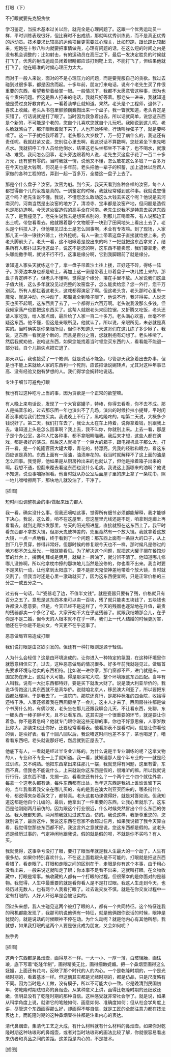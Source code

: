            

打眼（下）

不打眼就要先克服贪欲

学习鉴定，当技术基本过关以后，就完全是心理问题了。这跟一个优秀运动员一样，平时训练表现很好，但比赛时不出成绩，那就叫优秀训练员，而不是真正优秀的运动员。技术要求比较高的运动项目更需要过心理关，比如短跑，跟长跑比较起来，短跑在十秒八秒内就要把事情做完，心理有问题的话，在这么短的时间之内是没有机会调整的；比如射击，有的运动员在高压之下，最后一发决定胜负的时候就打飞了。优秀的射击运动员闭着眼睛都应该打到靶上去，不能打飞了，但结果他就打飞了。他在瞄准的时候心理压力太大。

而对于一般人来说，面对的不是心理压力的问题，而是要克服自己的贪欲。我过去碰到过很多事，都是因贪而起。十多年前，朋友打来电话，说有个老先生买了件很重要的东西，希望我帮着给掌一眼。一般情况下，我都不太愿意管这种事，因为也有个责任问题。但这是熟人打来的电话，我就只好等着。那老头一进来，我就知道他是受过良好教育的人，一看着装举止就知道。果然，老头是个工程师，退休了，喜欢上收藏。老头从书包里颤颤巍巍掏出来一个盘子。我一瞥就知道，老头肯定是买错了，行话说就是打了眼了。当时因为我急着出去，所以话就简单，说您这东西是个新的，不可能是个老的，您自个儿喜欢您就自个儿玩吧。我刚说到这儿呢，老头脸就煞白了，那汗眼瞅着就下来了，人也开始哆嗦。行话叫弹弦子了，就是要哆嗦了。这一下子就把我吓着了。老头那么大岁数了，万一犯了病什么的，我这还有责任呢。我就赶紧又说，您别往心里去啊，我这说话不算数啊，您赶紧坐下来先喝点水。我就招呼工作人员给他倒水，结果这老头坐都坐不下来了，也不喝水，就激动、难受。我问怎么回事，老头旁边跟着的人说，老先生买这盘子花了一百二十多万元，还有整有零的。当时我就一愣，说他又不懂，怎么敢花这么多钱？一百多万在今天也是大钱啊，何况是十多年前。老头把他一辈子的积蓄，加上退休以后帮人家做的各种工程的钱，弄到一起一百多万，全搂这一盘子上去了。

那是个什么盘子？汝窑。汝窑为魁。到今天，我天天看到各种各样的汝窑，每个人都觉得自个儿的汝窑是真的。一到鉴定的时候，我就经常碰到这种事。我就说您懂这个吗？老先生说不懂。我说，不懂您怎么敢动这么大钱去买这个呢？他说是去河南买的。河南当然是出汝窑的地方了，清凉寺、宝丰都是汝窑产地，但问题是造假也是那边造啊。今天这汝窑造假的高手全在河南。老先生说我不是特意去买这东西去了，是我撞见了。老先生说我去是想买点别的，到那儿正喝着茶，有人说那边正出土呢，带您看看去。他就跟着那个文物贩子一块到了田间地头上看出土去了。老头是个科技人才，但他哪见过出土是怎么回事啊，术业有专攻嘛。到了现场，人家那儿正一锹一锹往外筛土，往外挖呢。有人一锹土带着这盘子直接就给搂上来，扔老头脚前头了。老头一看，这不眼瞅着是挖出来的吗？一把就把这东西拿来了。结果所有人都扑过来抢这盘子，说这不是您的啊，这东西不能卖您，我们要拿走。老头哪能撒手啊，就说不行不行，这事是缘分啊，它到我脚跟前了就是缘分。

谁知道人家头天就练这个了，拿一盘子带着沙土往上搂，正好还不碎，得练一阵子。那旁边本身也都是软土，再加上这一锹是带着土带着盘子一块儿搂上来的，那盘子肯定碎不了。但老头不懂啊，觉得是个缘分，攥在手里不放。人家说我们这盘子值大钱，这么多年就没见过完整的汝窑盘子，怎么能卖给您？您一外行，您千万别买。所有人都拦着这老头，这戏都得演足了啊。但这老头贪，老头那时心里有一魔鬼，就是冲动，他冲动了，那魔鬼全到嗓子眼了，他说不行，我非得买。人说您买也买不起啊，这东西贵了去了，一个都得五六百万啊。老头说我没那么多钱，但我倾家荡产也要把这东西买了。这帮人就跟老头来回拉锯，又折腾又吃饭，老头还请人家吃饭，给人家点烟，最后给了人家一百二十多万。老头满心欢喜，丝毫不怀疑这东西。他不懂，但这是亲眼所见，他就认了。所以说，亲眼所见，未必就是真实的。当时确实是你亲眼所见，但你不知道头一天这哥们在这儿练了多少锹了。我说，这东西一看就是个新的，而且是百分之百，您就别抱有幻想了。老头哆嗦了。然后我就劝他，说咱这东西，如果您能找着当时领您买东西的人，看看能不能退一部分钱，自个儿损失点把它退了。

那天以后，我也接受了一个教训，就是说话不能急。尽管那天我急着出去办事，但是也不能上来就给人家的东西判一个死刑，应该把话说婉转点，尤其对这种年事已高、没有经验又抱有梦想的人。我们得学会婉转地说话。

专注于细节可避免打眼

我也有过这种吃亏上当的事，因为贪欲是一个正常的欲望嘛。

有人晚上来电话说，发现了一个大官窑罐子，特棒，你得去看看，你不去不成。那人是搞音乐的，过去那乐团一年也演出不了几场，演出的时候拉拉小提琴，平时闲着没事就给我们拉拉买卖。我说晚上不行了，黑咕隆咚的，咱第二天说，大概多少钱说好了。第二天，我们打车去了，我让太太在车上待着，说你拿着钱，别跟我上去。谁知道上头是怎么回事啊？我上去，我不叫你，你就别上来。上去一看，那屋子是个办公室，各种人忙各种事，都不拿眼睛瞄我。我后来才想，这些人都在演戏，都是极好的演员。然后这人就拎了一个巨大的箱子，跟电视机盒子那么大，打开一看，是一个乾隆官窑大罐大尊，青花的，特漂亮。凭我的经验和眼力，看这东西应该是真的。东西上面有一层油，油渍麻花的。我当时就解释不了这上面的油是怎么回事。我觉得，他如果是从厨房拎出来的也就认了，但他是拎着箱子出来的啊。我想不通，但翻来覆去看这东西也没什么毛病。我说这上面哪来的油啊？他说不知道，说没事咱擦擦看。他当时就从办公室后面屋子里的床上拿了一条枕巾，照一地儿噌噌擦两下，那块地儿就没油了，干净了。

[插图]

短时间没调整机会的事/做起来压力都大

我一看，确实没什么事。但我还嘀咕这事，觉得所有细节必须都能解释，我才能够下决心。我说，这么着，咱不在这屋里，您这屋里光线还是不足，咱拿到走廊上再看看去。就到走廊沙发那里，冬天的阳光照进屋，直接就照在这东西上了。我平时看东西都不拿放大镜，但那天鬼使神差的，兜里竟然有一个放大镜。我就拿着这放大镜，一点一点地看，终于看到了一个问题：那东西上面有一条巨大的口子，从上到下几乎贯穿，修得非常好。但那时候的修复跟今天也不一样，那时候凡是修过的地方都不怎么反光，一眼就能看见。为了解决这个问题，就把这大罐子搁在餐馆炒菜的灶台上，搁俩礼拜或是俩月，就糊上一层油了，就分辨不清了。他知道哪儿修哪儿没修啊，所以他拿枕巾擦的那块地儿当然是没修的，你也看不出来。我当时要不是灵机一动，让他拿到太阳底下，要不是那天鬼使神差地带着个放大镜，当时就交割了。但我当时还是心里一激动就买了，因为这东西便宜啊，只是正常价格的三分之一或五分之一。

过去有一句话，叫“瓷器毛了边，不值半文钱”。就是瓷器只要有了残，价格就只有百分之五了。意思是这东西本来可以卖一百块，残了就只能卖五块钱了，五块钱也许都没人愿意要。但是，今天已经不是这样了，今天的残器也逐渐地在升值，最贵的残器都卖一个多亿了呢。大家开始不大在乎这残器了。就跟我结婚那会儿，在乎你是不是二婚，但今天的人根本就不在乎一样。我们上一代人结婚的时候更厉害，他还在乎你是不是处女，今天更不在乎这事了。

恶意做局容易造成打眼

我们说打眼是由贪欲引发的。但还有一种打眼则是源于轻信。

人为什么会轻信？这是由环境造成的。让你进入一种特定的氛围，在这种环境里你就愿意相信它了。过去，这种恶意做局的情况很多。好多年前我就碰见过。做局首先要求环境与他卖的东西相符。比如说一进你家，那门窗都不严，进门就是床，一国宝扔在床上，这就不大可能。得是那深宅大院，整个环境跟这东西匹配。当年有人叫我，说有一大批东西都特好，要是买下就发大财了。说是澳大利亚华侨的。我说华侨跑这儿卖东西就不是真华侨。说就咱北京人，移民澳大利亚了，所以要把东西都处理掉。于是我去了。一进院门，那院还真行，是那种标准的四合院，收拾得还特干净。人家还领着我在西厢房坐了一会儿，这主人才来了。西厢房往往都是做个书房什么的，有俩沙发，老头坐在那儿还跟我聊会儿天，不让看东西，先聊，东一榔头西一棒子聊半天，且不让看东西。这其实是一个很重要的环节，就是要让你着急。你不是着急吗？他就专门跟你说这些无聊的事，你也不好意思催，人家岁数比你大，那装束也比你好，还要经常看看表。他看那表不是看时间，就是让你看他的表，是块好表。看了十回八回以后，我说咱这时间也差不多了，茶也喝足了，咱看看东西吧。老头就说那好吧，然后就到正屋去了。

他底下有人，一看就是经过半专业训练的。为什么说是半专业训练的呢？这拿文物的人，专业和不专业一上手就知道。我一看，就知道那人是个半专业的——就是经过训练，又不纯熟。他把东西拿出来往那儿一摆，我就觉得有问题，这里有雷，东西不真。但我也不能说什么，上来就说你这东西是假的，很难听的嘛。所以我就说行行行，这东西不错，先搁一边，看看您还有什么？一个两个三个四个就往外拿，每拿一个这老头都有话，每件东西都有出处，当年这东西是我祖上谁谁谁留下来的，当年我看着我父亲在哪儿买的，有的是我在澳大利亚买回来的，哪条街什么号，都说得夹杂着英文了，都特真。老头这套功课做得好，就是对答如流。但我知道这都是他自个儿编的。最后，他拿出了一件重要的东西，让我心里就乐了。这东西是他刚刚两月前仿的。因为跟这个行业很近，什么时候突然冒出个什么东西的仿品，我大概都知道。两月前我就见过这东西，仿的。我说这样，我挺尊重您的，您就别说了，最后这件，我说这东西在您家不会超过仨月，如果我说错了我今天算白看，我觉得您那些东西都不好。我这言外之意就是说，您这东西都是假的。这老头还是经历过事的，气定神闲地跟我说，假的就是假的呗，不就是你不买吗？有人买。

我就觉得，这事幸亏没打了眼，要打了眼当年就是我人生最大的一个劫了。人生有很多劫，如果你特别喜欢什么，不在这上面栽跟头是不可能的。打眼就是把这东西看错了，看走眼了。打眼和走眼之间的区别在于，走眼是你有这个本事，由于粗心没看出来，一般来说这就叫走了眼；你本事不足看不出来，这就叫打眼。在文物收藏中，打眼是常事。搞收藏的人都有一个打眼的过程，但很荣幸的是你面对的是器物。我觉得，人生中最重要的就是看你看人是不是打过眼。我这人生走到今天，也经历过无数人，也有两个人我看打眼了。过去说交友不慎，就是在你交友过程中一定有打眼的，人好人坏迟早是会被证实的。

回过头来想，我人生碰见这两个被打了眼的人，都有一个共同特征。这个特征连我的司机都能发现了，我那司机说他俩有一特征，就是他俩跟你说话的时候，眼神是犹疑的。就是说话的时候眼神不停在动。为什么动呢？就是他内心有其他所想。我就想，如果我打眼的这两个人要是彼此成为朋友，又会如何呢？

脱手秀

[插图]

这两个东西都是鼻烟壶，画得基本一样。一大一小、一厚一薄，白玻璃胎，画珐琅，底下写着“乾隆年制”，画得精美无比，画得细嫩妩媚。把一个鼻烟壶画得这么妩媚，上面还有花鸟，反映了那个时代的人的内心。一个是乾隆时期的，一个是光绪时期的，看着基本一样。但这俩其实都是光绪时期的，都是仿品，只是尺度略有不同。因为当时是人工做，没有模子，所以不可能大小一致。它是晚清到民国初年，仿乾隆时期珐琅彩的鼻烟壶。从某种意义上讲，画得比乾隆时期的还细致还嫩，但明显没有了乾隆时期的那种自信。这种感受就非常社会学了。就是说，如果从科学角度上说，就讲它的笔触如何、画意如何、准确度如何；但从社会学角度上讲，尽管这个东西画得那么好，却画得不够自信，就是工匠的全部注意力都在技法表达上，而乾隆时期的这种鼻烟壶往往都是注重内心的表达。

清代鼻烟壶，集清代工艺之大成，有什么材料就有什么材料的鼻烟壶。如果你对乾隆时期这种珐琅彩的鼻烟壶，或者对当时珐琅彩的画法比较了解，你就很容易看出来仿者和真品之间的差距。这差距是内心的，不是技术。

[插图]